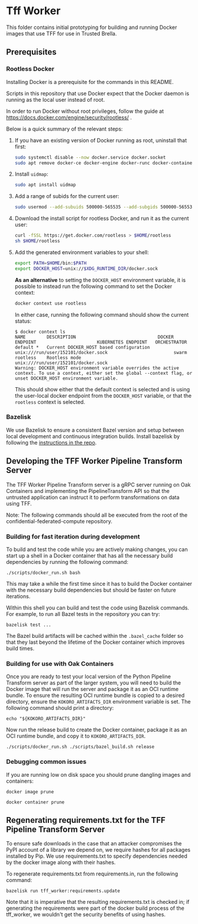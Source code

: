 # Tff Worker

This folder contains initial prototyping for building and running Docker images
that use TFF for use in Trusted Brella.

## Prerequisites

### Rootless Docker

Installing Docker is a prerequisite for the commands in this README.

Scripts in this repository that use Docker expect that the Docker daemon is
running as the local user instead of root.

In order to run Docker without root privileges, follow the guide at
https://docs.docker.com/engine/security/rootless/ .

Below is a quick summary of the relevant steps:

1.  If you have an existing version of Docker running as root, uninstall that
    first:

    ```bash
    sudo systemctl disable --now docker.service docker.socket
    sudo apt remove docker-ce docker-engine docker-runc docker-containerd
    ```

1.  Install `uidmap`:

    ```bash
    sudo apt install uidmap
    ```

1.  Add a range of subids for the current user:

    ```bash
    sudo usermod --add-subuids 500000-565535 --add-subgids 500000-565535 $USER
    ```

1.  Download the install script for rootless Docker, and run it as the current
    user:

    ```bash
    curl -fSSL https://get.docker.com/rootless > $HOME/rootless
    sh $HOME/rootless
    ```

1.  Add the generated environment variables to your shell:

    ```bash
    export PATH=$HOME/bin:$PATH
    export DOCKER_HOST=unix://$XDG_RUNTIME_DIR/docker.sock
    ```

    **As an alternative** to setting the `DOCKER_HOST` environment variable, it
    is possible to instead run the following command to set the Docker context:

    ```bash
    docker context use rootless
    ```

    In either case, running the following command should show the current
    status:

    ```console
    $ docker context ls
    NAME        DESCRIPTION                               DOCKER ENDPOINT                       KUBERNETES ENDPOINT   ORCHESTRATOR
    default *   Current DOCKER_HOST based configuration   unix:///run/user/152101/docker.sock                         swarm
    rootless    Rootless mode                             unix:///run/user/152101/docker.sock
    Warning: DOCKER_HOST environment variable overrides the active context. To use a context, either set the global --context flag, or unset DOCKER_HOST environment variable.
    ```

    This should show either that the default context is selected and is using
    the user-local docker endpoint from the `DOCKER_HOST` variable, or that the
    `rootless` context is selected.

### Bazelisk

We use Bazelisk to ensure a consistent Bazel version and setup between local
development and continuous integration builds. Install bazelisk by following the
[instructions in the repo](https://github.com/bazelbuild/bazelisk#installation).

## Developing the TFF Worker Pipeline Transform Server

The TFF Worker Pipeline Transform server is a gRPC server running on Oak
Containers and implementing the PipelineTransform API so that the untrusted
application can instruct it to perform transformations on data using TFF.

Note: The following commands should all be executed from the root of the
confidential-federated-compute repository.

### Building for fast iteration during development

To build and test the code while you are actively making changes, you can start
up a shell in a Docker container that has all the necessary build dependencies
by running the following command:

```
./scripts/docker_run.sh bash
```

This may take a while the first time since it has to build the Docker container
with the necessary build dependencies but should be faster on future iterations.

Within this shell you can build and test the code using Bazelisk commands. For
example, to run all Bazel tests in the repository you can try:

```
bazelisk test ...
```

The Bazel build artifacts will be cached within the `.bazel_cache` folder so
that they last beyond the lifetime of the Docker container which improves build
times.

### Building for use with Oak Containers

Once you are ready to test your local version of the Python Pipeline
Transform server as part of the larger system, you will need to build the Docker
image that will run the server and package it as an OCI runtime bundle. To
ensure the resulting OCI runtime bundle is copied to a desired directory, ensure
the `KOKORO_ARTIFACTS_DIR` environment variable is set. The following command
should print a directory:

```
echo "${KOKORO_ARTIFACTS_DIR}"
```

Now run the release build to create the Docker container, package it as an OCI
runtime bundle, and copy it to `KOKORO_ARTIFACTS_DIR`.

```
./scripts/docker_run.sh ./scripts/bazel_build.sh release
```

### Debugging common issues

If you are running low on disk space you should prune dangling images and
containers:

```
docker image prune
```

```
docker container prune
```

## Regenerating requirements.txt for the TFF Pipeline Transform Server

To ensure safe downloads in the case that an attacker compromises the PyPI
account of a library we depend on, we require hashes for all packages installed
by Pip. We use requirements.txt to specify dependencies needed by the docker
image along with their hashes.

To regenerate requirements.txt from requirements.in, run the following command:

```
bazelisk run tff_worker:requirements.update
```

Note that it is imperative that the resulting requirements.txt is checked in; if
generating the requirements were part of the docker build process of the
tff_worker, we wouldn't get the security benefits of using hashes.
